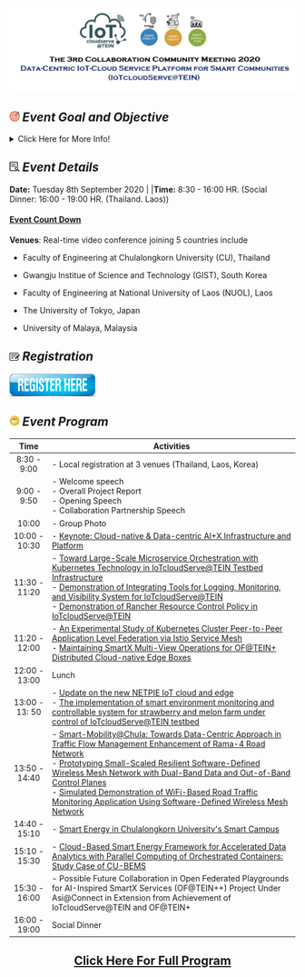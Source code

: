 ![Heading Collaboration](/Agenda/Heading.png "Test1")
## <img width="3.5%" src="/Agenda/picture/objective.png" /><link rel="stylesheet" type="text/css" media="all" href="./css/logo.css"/> <i class = "fa fa-handshake-p" aria-hidden="true"> Event Goal and Objective </i> 
<details>
<summary>Click Here for More Info!</summary>
Future Internet evolution with the emerging Internet of Things (IoT) has already shed light upon a huge potential as connected-society enablement. With the exponential growth of IoT, a scaleable data-centric IoT system by sharing the physical resources across services or workloads is needed to support the huge data collection and processing from various IoT devices. To investigate this challenge together in TEIN community, this “Data-Centric IoT-Cloud Service Platform for Smart Communities (IoTcloudServe@TEIN)” project has been instantiated within the umbrella of Asi@Connect with the following objectives:
    
- To design, develop, and operate a centralized IoT-cloud service platform site (called “IoTcloudServe@TEIN”) in Thailand, that is accessible over TEIN communities with the supports from the OF@TEIN+ underlay network infrastructure.

- To demonstrate the usefulness of the developed IoTcloudServe@TEIN by running three data-centric IoT-cloud services in two selected TEIN sites, namely, Smart-Energy/Mobility@Chula (Chulalongkorn University, Thailand) and Smart-Agriculture@NUOL (National University of Laos).

In this completion of the IoTcloudServe@TEIN project, this 3rd collaboration community meeting is intended to share in TEIN communities and collaborating partners important lessons learnt. Here, the Smart-Energy/Smart-Mobility@Chula and Smart-Agriculture@NUOL sites will be demonstrated together with the container-based orchestrating system provisioned by the IoTcloudServe@TEIN testbed infrastructure. At the finale, potential participants are encouraged to discuss upon possible further collaboration in the upcoming Open Federated Playgrounds for AI-Inspired SmartX Services (OF@TEIN++) by utilizing the learnt lessons and established IoTcloudServe@TEIN playground.
</details>

## <img width="3.5%" src="/Agenda/picture/details.png" /><link rel="stylesheet" type="text/css" media="all" href="./css/logo.css"/> <i class = "fa fa-handshake-p" aria-hidden="true">Event Details</i> 

**Date:** Tuesday 8th September 2020 |                |**Time:** 8:30 - 16:00 HR. (Social Dinner: 16:00 - 19:00 HR. (Thailand. Laos))<a href="http://free.timeanddate.com/countdown/i7f8gj4o/n28/cf100/cm0/cu4/ct0/cs0/ca0/cr0/ss1/cacf00/cpc000/pct/tcbfd2f0/fn2/fs100/szw576/szh243/tatTime%20left%20to%20the%20event%20in/tac00f/tptTime%20since%20Event%20started%20in/tpc000/mac00f/mpc000/iso2020-09-08T08:30:00/bas6/pd2"><h4>Event Count Down</h4></a>

**Venues**: Real-time video conference joining 5 countries include
- Faculty of Engineering at Chulalongkorn University (CU), Thailand
* Gwangju Institue of Science and Technology (GIST), South Korea
- Faculty of Engineering at National University of Laos (NUOL), Laos
* The University of Tokyo, Japan 
- University of Malaya, Malaysia

## <img width="3.5%" src="/Agenda/picture/registration.png" /><link rel="stylesheet" type="text/css" media="all" href="./css/logo.css"/> <i class = "fa fa-handshake-p" aria-hidden="true">Registration</i>
<a href="https://forms.gle/LhFJHnbHQrRgXMth6">
<img width="30%" alt="registration" src ="/Agenda/picture/register1.png" />
</a>

## <img width="3.5%" src="/Agenda/picture/pic_agen.jpg" /><link rel="stylesheet" type="text/css" media="all" href="./css/logo.css"/> <i class = "fa fa-handshake-p" aria-hidden="true">Event Program</i>
|      Time      | Activities                                                                                                                                                                                                                                                                                                                                                                        |
|:--------------:|-----------------------------------------------------------------------------------------------------------------------------------------------------------------------------------------------------------------------------------------------------------------------------------------------------------------------------------------------------------------------------------|
| 8:30 - 9:00    | - Local registration at 3 venues (Thailand, Laos, Korea)</a>                                                                                                                                                                                       |
| 9:00 - 9:50    | - Welcome speech<br>- Overall Project Report<br>- Opening Speech<br>- Collaboration Partnership Speech                                                                                                                                                                                                                                                                            |
| 10:00          | - Group Photo                                                                                                                                                                                                                                                                                                                                                                     |
| 10:00 - 10:30  | - <a href="https://github.com/IoTcloudServe/the-3rd-collaboration-community-meeting/tree/master/Presentation_program/1_Key_note">Keynote: Cloud-native & Data-centric AI+X Infrastructure and Platform</a>                                                                                                                                                                                                                                                                                                           |
| 11:30 - 11:20  | - <a href="https://github.com/IoTcloudServe/the-3rd-collaboration-community-meeting/tree/master/Presentation_program/2_Toward_Large-Scale_Microservice">Toward Large-Scale Microservice Orchestration with Kubernetes Technology in IoTcloudServe@TEIN Testbed Infrastructure</a><br>- <a href="https://github.com/IoTcloudServe/the-3rd-collaboration-community-meeting/tree/master/Presentation_program/3_Demonstration_of_Integrating_Tools">Demonstration of Integrating Tools for Logging, Monitoring, and Visibility System for IoTcloudServe@TEIN</a><br>- <a href="https://github.com/IoTcloudServe/the-3rd-collaboration-community-meeting/tree/master/Presentation_program/4_Demonstration_of_Rancher_Resource">Demonstration of Rancher Resource Control Policy in IoTcloudServe@TEIN</a>                                                                 |
| 11:20 - 12:00  | - <a href="https://github.com/IoTcloudServe/the-3rd-collaboration-community-meeting/tree/master/Presentation_program/5_Experimental_Study_of_Kubernetes">An Experimental Study of Kubernetes Cluster Peer-to-Peer Application Level Federation via Istio Service Mesh</a><br>- <a href="https://github.com/IoTcloudServe/the-3rd-collaboration-community-meeting/tree/master/Presentation_program/6_Maintaining_SmartX_Multi-View">Maintaining SmartX Multi-View Operations for OF@TEIN+ Distributed Cloud-native Edge Boxes</a>                                                                                                                                                                     |
| 12:00 - 13:00  |                                                                                                                                                                                       Lunch                                                                                                                                                                                       |
| 13:00 - 13: 50 | - <a href="https://github.com/IoTcloudServe/the-3rd-collaboration-community-meeting/tree/master/Presentation_program/7_Update_on_new_NETPIE">Update on the new NETPIE IoT cloud and edge</a><br>- <a href="https://github.com/IoTcloudServe/the-3rd-collaboration-community-meeting/tree/master/Presentation_program/8_The%20implementation_Smart_Farm">The implementation of smart environment monitoring and controllable system for strawberry and melon farm under control of IoTcloudServe@TEIN testbed</a>                                                                                                                                                                           |
| 13:50 - 14:40  | - <a href="https://github.com/IoTcloudServe/the-3rd-collaboration-community-meeting/tree/master/Presentation_program/9_Smart-Mobility_Chula">Smart-Mobility@Chula: Towards Data-Centric Approach in Traffic Flow Management Enhancement of Rama-4 Road Network</a><br>- <a href="https://github.com/IoTcloudServe/the-3rd-collaboration-community-meeting/tree/master/Presentation_program/10_Prototyping_Small-Scaled_SDWMN">Prototyping Small-Scaled Resilient Software-Defined Wireless Mesh Network with Dual-Band Data and Out-of-Band Control Planes</a><br>- <a href="https://github.com/IoTcloudServe/the-3rd-collaboration-community-meeting/tree/master/Presentation_program/11_Simulated_Demonstration_of_WiFi-Based">Simulated Demonstration of WiFi-Based Road Traffic Monitoring Application Using Software-Defined Wireless Mesh Network</a> |
| 14:40 - 15:10  | - <a href="https://github.com/IoTcloudServe/the-3rd-collaboration-community-meeting/tree/master/Presentation_program/12_Smart_Energy_in_Chulalongkorn">Smart Energy in Chulalongkorn University's Smart Campus</a>                                                                                                                                                                                                                                                                                                                         |
| 15:10 - 15:30  | - <a href="https://github.com/IoTcloudServe/the-3rd-collaboration-community-meeting/tree/master/Presentation_program/13_Cloud_Based_Smart_Energy">Cloud-Based Smart Energy Framework for Accelerated Data Analytics with Parallel Computing of Orchestrated Containers: Study Case of CU-BEMS</a>                                                                                                                                                                                                                                     |
| 15:30 - 16:00  | - Possible Future Collaboration in Open Federated Playgrounds for AI-Inspired SmartX Services (OF@TEIN++) Project Under Asi@Connect in Extension from Achievement of IoTcloudServe@TEIN and OF@TEIN+                                                                                                                                                                              |
| 16:00 - 19:00  | Social Dinner  

<div style="text-align: center">
<a href=""><h2>Click Here For Full Program</h2></a>
</div>
